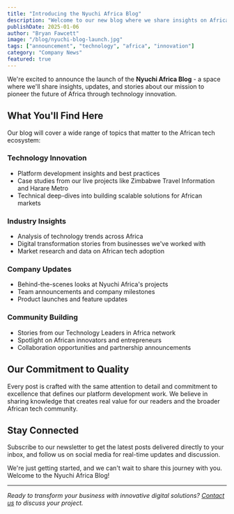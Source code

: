 ```yaml
---
title: "Introducing the Nyuchi Africa Blog"
description: "Welcome to our new blog where we share insights on African technology innovation, platform development, and digital transformation across the continent."
publishDate: 2025-01-06
author: "Bryan Fawcett"
image: "/blog/nyuchi-blog-launch.jpg"
tags: ["announcement", "technology", "africa", "innovation"]
category: "Company News"
featured: true
---
```


We're excited to announce the launch of the **Nyuchi Africa Blog** - a space where we'll share insights, updates, and stories about our mission to pioneer the future of Africa through technology innovation.

## What You'll Find Here

Our blog will cover a wide range of topics that matter to the African tech ecosystem:

### Technology Innovation
- Platform development insights and best practices
- Case studies from our live projects like Zimbabwe Travel Information and Harare Metro
- Technical deep-dives into building scalable solutions for African markets

### Industry Insights  
- Analysis of technology trends across Africa
- Digital transformation stories from businesses we've worked with
- Market research and data on African tech adoption

### Company Updates
- Behind-the-scenes looks at Nyuchi Africa's projects
- Team announcements and company milestones  
- Product launches and feature updates

### Community Building
- Stories from our Technology Leaders in Africa network
- Spotlight on African innovators and entrepreneurs
- Collaboration opportunities and partnership announcements

## Our Commitment to Quality

Every post is crafted with the same attention to detail and commitment to excellence that defines our platform development work. We believe in sharing knowledge that creates real value for our readers and the broader African tech community.

## Stay Connected

Subscribe to our newsletter to get the latest posts delivered directly to your inbox, and follow us on social media for real-time updates and discussion.

We're just getting started, and we can't wait to share this journey with you. Welcome to the Nyuchi Africa Blog!

---

*Ready to transform your business with innovative digital solutions? [Contact us](/marketing/contact) to discuss your project.*